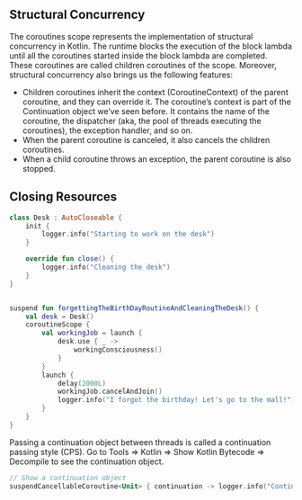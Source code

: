 
## Structural Concurrency
The coroutines scope represents the implementation of structural concurrency in Kotlin. 
The runtime blocks the execution of the block lambda until all the coroutines started inside the block lambda are completed.
These coroutines are called children coroutines of the scope.
Moreover, structural concurrency also brings us the following features:

* Children coroutines inherit the context (CoroutineContext) of the parent coroutine, and they can override it.
The coroutine’s context is part of the Continuation object we’ve seen before.
It contains the name of the coroutine, the dispatcher (aka, the pool of threads executing the coroutines), the exception handler, and so on.
* When the parent coroutine is canceled, it also cancels the children coroutines.
* When a child coroutine throws an exception, the parent coroutine is also stopped.

## Closing Resources

```kotlin
class Desk : AutoCloseable {
    init {
        logger.info("Starting to work on the desk")
    }

    override fun close() {
        logger.info("Cleaning the desk")
    }
}


suspend fun forgettingTheBirthDayRoutineAndCleaningTheDesk() {
    val desk = Desk()
    coroutineScope {
        val workingJob = launch {
            desk.use { _ ->
                workingConsciousness()
            }
        }
        launch {
            delay(2000L)
            workingJob.cancelAndJoin()
            logger.info("I forgot the birthday! Let's go to the mall!")
        }
    }
}
```


Passing a continuation object between threads is called a continuation passing style (CPS).
Go to Tools => Kotlin => Show Kotlin Bytecode => Decompile to see the continuation object.
```kotlin
// Show a continuation object
suspendCancellableCoroutine<Unit> { continuation -> logger.info("Continuation: $continuation") }
```